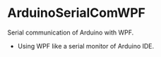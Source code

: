 # ArduinoSerialComWPF
Serial communication of Arduino with WPF.
- Using WPF like a serial monitor of Arduino IDE.

